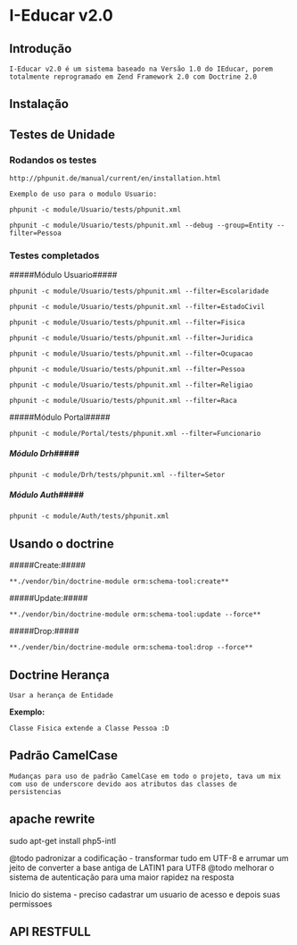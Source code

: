 # I-Educar v2.0

## Introdução  
  
	I-Educar v2.0 é um sistema baseado na Versão 1.0 do IEducar, porem totalmente reprogramado em Zend Framework 2.0 com Doctrine 2.0  

## Instalação


## Testes de Unidade


### Rodandos os testes

	http://phpunit.de/manual/current/en/installation.html 

	Exemplo de uso para o modulo Usuario:

	phpunit -c module/Usuario/tests/phpunit.xml

	phpunit -c module/Usuario/tests/phpunit.xml --debug --group=Entity --filter=Pessoa

### Testes completados

#####Módulo Usuario#####

	phpunit -c module/Usuario/tests/phpunit.xml --filter=Escolaridade

	phpunit -c module/Usuario/tests/phpunit.xml --filter=EstadoCivil

	phpunit -c module/Usuario/tests/phpunit.xml --filter=Fisica

	phpunit -c module/Usuario/tests/phpunit.xml --filter=Juridica

	phpunit -c module/Usuario/tests/phpunit.xml --filter=Ocupacao

	phpunit -c module/Usuario/tests/phpunit.xml --filter=Pessoa

	phpunit -c module/Usuario/tests/phpunit.xml --filter=Religiao

	phpunit -c module/Usuario/tests/phpunit.xml --filter=Raca

#####Módulo Portal#####

	phpunit -c module/Portal/tests/phpunit.xml --filter=Funcionario

##### Módulo Drh#####

	phpunit -c module/Drh/tests/phpunit.xml --filter=Setor

##### Módulo Auth#####

	phpunit -c module/Auth/tests/phpunit.xml

## Usando o doctrine


#####Create:#####

	**./vendor/bin/doctrine-module orm:schema-tool:create**

#####Update:#####

	**./vendor/bin/doctrine-module orm:schema-tool:update --force**

#####Drop:#####

	**./vender/bin/doctrine-module orm:schema-tool:drop --force**

## Doctrine Herança

	Usar a herança de Entidade

**Exemplo:**

	Classe Fisica extende a Classe Pessoa :D

## Padrão CamelCase ##

	Mudanças para uso de padrão CamelCase em todo o projeto, tava um mix com uso de underscore devido aos atributos das classes de persistencias

## apache rewrite ##
sudo apt-get install php5-intl

@todo padronizar a codificação - transformar tudo em UTF-8 e arrumar um jeito de converter a base antiga de LATIN1 para UTF8
@todo melhorar o sistema de autenticação para uma maior rapidez na resposta


Inicio do sistema - preciso cadastrar um usuario de acesso e depois suas permissoes


## API RESTFULL